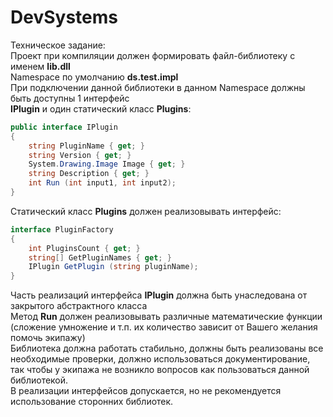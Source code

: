 # DevSystems 
Техническое задание:  
Проект при компиляции должен формировать файл-библиотеку с именем **lib.dll**  
Namespace по умолчанию **ds.test.impl**  
При подключении данной библиотеки в данном Namespace должны быть доступны 1 интерфейс  
**IPlugin** и один статический класс **Plugins**:  
```C#
public interface IPlugin
{
    string PluginName { get; }
    string Version { get; }
    System.Drawing.Image Image { get; }
    string Description { get; }
    int Run (int input1, int input2);
}
```

Статический класс **Plugins** должен реализовывать интерфейс:  
```C#
interface PluginFactory
{
    int PluginsCount { get; }
    string[] GetPluginNames { get; }
    IPlugin GetPlugin (string pluginName);
}
```
  
Часть реализаций интерфейса **IPlugin** должна быть унаследована от закрытого абстрактного
класса  
Метод **Run** должен реализовывать различные математические функции (сложение умножение и
т.п. их количество зависит от Вашего желания помочь экипажу)  
Библиотека должна работать стабильно, должны быть реализованы все необходимые проверки,
должно использоваться документирование, так чтобы у экипажа не возникло вопросов как
пользоваться данной библиотекой.  
В реализации интерфейсов допускается, но не рекомендуется использование сторонних
библиотек.
